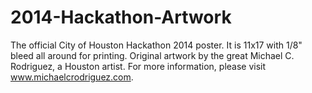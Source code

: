2014-Hackathon-Artwork
======================

The official City of Houston Hackathon 2014 poster.  It is 11x17 with 1/8" bleed all around for printing. Original artwork by the great Michael C. Rodriguez, a Houston artist. For more information, please visit www.michaelcrodriguez.com.
